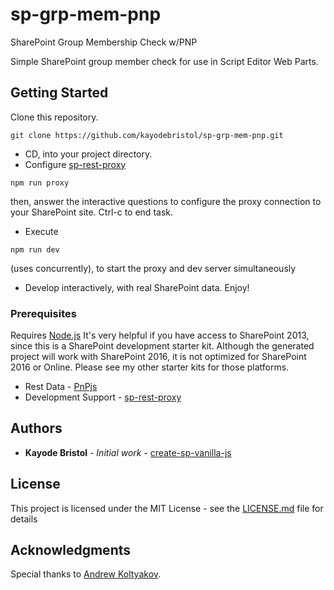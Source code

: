 # sp-grp-mem-pnp
SharePoint Group Membership Check w/PNP

Simple SharePoint group member check for use in Script Editor Web Parts. 

## Getting Started

Clone this repository. 
````
git clone https://github.com/kayodebristol/sp-grp-mem-pnp.git
````
* CD, into your project directory. 
* Configure [sp-rest-proxy](https://github.com/koltyakov/sp-rest-proxy)
````
npm run proxy
```` 
then, answer the interactive questions to configure the proxy connection to your SharePoint site. Ctrl-c to end task.
* Execute 
````
npm run dev 
````
(uses concurrently), to start the proxy and dev server simultaneously
* Develop interactively, with real SharePoint data. Enjoy!

### Prerequisites

Requires [Node.js](https://nodejs.org/)
It's very helpful if you have access to SharePoint 2013, since this is a SharePoint development starter kit.
Although the generated project will work with SharePoint 2016, it is not optimized for SharePoint 2016 or Online. 
Please see my other starter kits for those platforms.

* Rest Data - [PnPjs](https://pnp.github.io/pnpjs/getting-started.html)
* Development Support - [sp-rest-proxy](https://github.com/koltyakov/sp-rest-proxy)

## Authors

* **Kayode Bristol** - *Initial work* - [create-sp-vanilla-js](https://github.com/kayodebristol/create-sp-vanilla-js)

## License

This project is licensed under the MIT License - see the [LICENSE.md](LICENSE.md) file for details

## Acknowledgments
Special thanks to [Andrew Koltyakov](https://github.com/koltyakov). 

